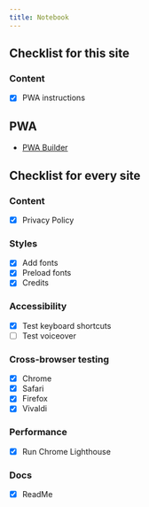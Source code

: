 ```yaml
---
title: Notebook
---
```


## Checklist for this site

### Content

- [x] PWA instructions

## PWA

- [PWA Builder](https://docs.pwabuilder.com/#/builder/quick-start)

## Checklist for every site

### Content

- [x] Privacy Policy

### Styles

- [x] Add fonts
- [x] Preload fonts
- [x] Credits

### Accessibility

- [x] Test keyboard shortcuts
- [ ] Test voiceover

### Cross-browser testing

- [x] Chrome
- [x] Safari
- [x] Firefox
- [x] Vivaldi

### Performance

- [x] Run Chrome Lighthouse

### Docs

- [x] ReadMe
